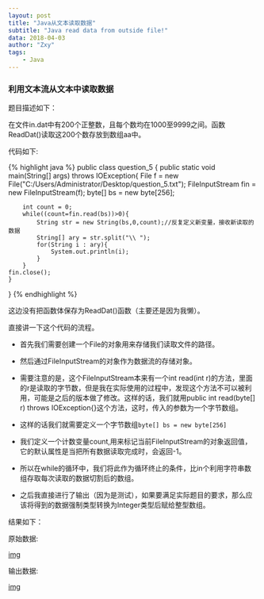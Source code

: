 ```yaml
---
layout: post
title: "Java从文本读取数据"
subtitle: "Java read data from outside file!"
data: 2018-04-03
author: "Zxy"
tags:
    - Java
---
```

### 利用文本流从文本中读取数据

题目描述如下：

在文件in.dat中有200个正整数，且每个数均在1000至9999之间。函数ReadDat()读取这200个数存放到数组aa中。

代码如下:

{% highlight java %}
public class question_5 {
	public static void main(String[] args) throws IOException{
		File f = new File("C:/Users/Administrator/Desktop/question_5.txt");
		FileInputStream fin = new FileInputStream(f);
		byte[] bs = new byte[256];
		
		int count = 0;
		while((count=fin.read(bs))>0){
			String str = new String(bs,0,count);//反复定义新变量，接收新读取的数据
			String[] ary = str.split("\\ ");
			for(String i : ary){
				System.out.println(i);
			}
		}
	fin.close();
	}
}
{% endhighlight %}
<br>

这边没有把函数体保存为ReadDat()函数（主要还是因为我懒）。

直接讲一下这个代码的流程。

- 首先我们需要创建一个File的对象用来存储我们读取文件的路径。


- 然后通过FileInputStream的对象作为数据流的存储对象。


- 需要注意的是，这个FileInputStream本来有一个int read(int r)的方法，里面的r是读取的字节数，但是我在实际使用的过程中，发现这个方法不可以被利用，可能是之后的版本做了修改。这样的话，我们就用public int read(byte[] r) throws IOException{}这个方法，这时，传入的参数为一个字节数组。


- 这样的话我们就需要定义一个字节数组`byte[] bs = new byte[256]`


- 我们定义一个计数变量count,用来标记当前FileInputStream的对象返回值，它的默认属性是当把所有数据读取完成时，会返回-1。


- 所以在while的循环中，我们将此作为循环终止的条件，比in个利用字符串数组存取每次读取的数据切割后的数组。


- 之后我直接进行了输出（因为是测试），如果要满足实际题目的要求，那么应该将得到的数据强制类型转换为Integer类型后赋给整型数组。

结果如下：

原始数据:

[img](/assets/question_5.png)

输出数据:

[img](/assets/question_5_1.png)